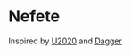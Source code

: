 Nefete
======

Inspired by [U2020](https://github.com/JakeWharton/u2020) and [Dagger](https://github.com/square/dagger)

